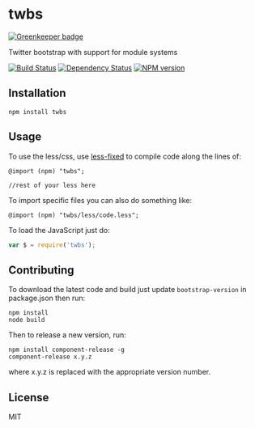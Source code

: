 # twbs

[![Greenkeeper badge](https://badges.greenkeeper.io/ForbesLindesay/twbs.svg)](https://greenkeeper.io/)

Twitter bootstrap with support for module systems

[![Build Status](https://img.shields.io/travis/ForbesLindesay/twbs/master.svg)](https://travis-ci.org/ForbesLindesay/twbs)
[![Dependency Status](https://img.shields.io/david/ForbesLindesay/twbs.svg)](https://david-dm.org/ForbesLindesay/twbs)
[![NPM version](https://img.shields.io/npm/v/twbs.svg)](https://www.npmjs.com/package/twbs)

## Installation

    npm install twbs

## Usage

To use the less/css, use [less-fixed](https://github.com/ForbesLindesay/less-fixed) to compile code along the lines of:

```less
@import (npm) "twbs";

//rest of your less here
```

To import specific files you can also do something like:

```less
@import (npm) "twbs/less/code.less";
```

To load the JavaScript just do:

```js
var $ = require('twbs');
```

## Contributing

To download the latest code and build just update `bootstrap-version` in package.json then run:

```
npm install
node build
```

Then to release a new version, run:

```
npm install component-release -g
component-release x.y.z
```

where x.y.z is replaced with the appropriate version number.

## License

  MIT